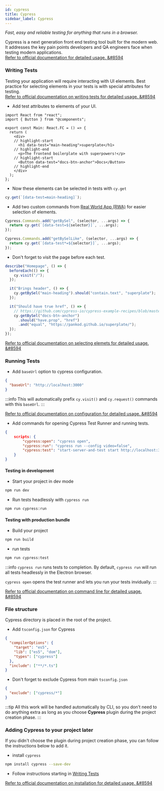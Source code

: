 ```yaml
---
id: cypress
title: Cypress
sidebar_label: Cypress
---
```


*Fast, easy and reliable testing for anything that runs in a browser.*

Cypress is a next generation front end testing tool built for the modern web. It addresses the key pain points developers and QA engineers face when testing modern applications.  
[Refer to official documentation for detailed usage. &#8594](https://docs.cypress.io/guides/overview/why-cypress.html#In-a-nutshell)

### Writing Tests

Testing your application will require interacting with UI elements. Best practice for selecting elements in your tests is with special attributes for testing.  
[Refer to official documentation on writing tests for detailed usage. &#8594](https://docs.cypress.io/guides/getting-started/writing-your-first-test.html)

- Add test attributes to elements of your UI.

```tsx title="src/components/main/index.tsx"
import React from "react";
import { Button } from "@components";

export const Main: React.FC = () => {
  return (
    <div>
    // highlight-start
      <h1 data-test="main-heading">superplate</h1>
    // highlight-end
      <p>The frontend boilerplate with superpowers!</p>
    // highlight-start
      <Button data-test="docs-btn-anchor">Docs</Button>
    // highlight-end
    </div>
  );
};
```

- Now these elements can be selected in tests with `cy.get`

```ts
cy.get(`[data-test=main-heading]`);
```

- Add two custom commands from [Real World App (RWA)](https://github.com/cypress-io/cypress-realworld-app/blob/develop/cypress/support/commands.ts#L28) for easier selection of elements.

```ts title="cypress/support/commands.ts"
Cypress.Commands.add("getBySel", (selector, ...args) => {
  return cy.get(`[data-test=${selector}]`, ...args);
});

Cypress.Commands.add("getBySelLike", (selector, ...args) => {
  return cy.get(`[data-test*=${selector}]`, ...args);
});
```

- Don't forget to visit the page before each test.

```ts title="cypress/integration/home.spec.ts"
describe("Homepage", () => {
  beforeEach(() => {
    cy.visit("/");
  });

  it("Brings header", () => {
    cy.getBySel("main-heading").should("contain.text", "superplate");
  });

  it("Should have true href", () => {
    // https://github.com/cypress-io/cypress-example-recipes/blob/master/examples/testing-dom__tab-handling-links/cypress/integration/tab_handling_anchor_links_spec.js
    cy.getBySel("docs-btn-anchor")
      .should("have.prop", "href")
      .and("equal", "https://pankod.github.io/superplate/");
  });
});
```

[Refer to official documentation on selecting elemets for detailed usage. &#8594](https://docs.cypress.io/guides/references/best-practices.html#Selecting-Elements)


### Running Tests

- Add `baseUrl` option to cypress configuration.

```json title="cypress.json"
{
  "baseUrl": "http://localhost:3000"
}
```

:::info
 This will automatically prefix `cy.visit()` and `cy.request()` commands with this `baseUrl`.
:::

[Refer to official documentation on configuration for detailed usage. &#8594](https://docs.cypress.io/guides/references/configuration.html)

- Add commands for opening Cypress Test Runner and running tests.

```json title="package.json"
{
    scripts: {
        "cypress:open": "cypress open",
        "cypress:run": "cypress run --config video=false",
        "cypress:test": "start-server-and-test start http://localhost:3000 cypress:run"
    }
}
```

#### Testing in development

- Start your project in dev mode

```bash
npm run dev
```

- Run tests headlessly with `cypress run`

```bash
npm run cypress:run
```

#### Testing with production bundle

- Build your project

```bash
npm run build
```

- run tests

```bash
npm run cypress:test
```

:::info
`cypress run` runs tests to completion. By default, `cypress run` will run all tests headlessly in the Electron browser.

`cypress open` opens the test runner and lets you run your tests invidually.
:::

[Refer to official documentation on command line for detailed usage. &#8594](https://docs.cypress.io/guides/guides/command-line.html)

### File structure

Cypress directory is placed in the root of the project.

- Add `tsconfig.json` for Cypress

```json title="cypress/tsconfig.json"
{
  "compilerOptions": {
    "target": "es5",
    "lib": ["es5", "dom"],
    "types": ["cypress"]
  },
  "include": ["**/*.ts"]
}
```

- Don't forget to exclude Cypress from main `tsconfig.json`

```json title="tsconfig.json"
{
  "exclude": ["cypress/*"]
}
```

:::tip
All this work will be handled automatically by CLI, so you don’t need to do anything extra as long as you choose **Cypress** plugin during the project creation phase.
:::

### Adding Cypress to your project later

If you didn't choose the plugin during project creation phase, you can follow the instructions below to add it.

- install `cypress`

```bash
npm install cypress --save-dev
```


- Follow instructions starting in [Writing Tests](#writing-tests)

[Refer to official documentation on installation for detailed usage. &#8594](https://docs.cypress.io/guides/getting-started/installing-cypress.html)
